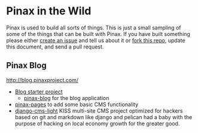 # Pinax in the Wild

Pinax is used to build all sorts of things. This is just a small sampling of
some of the things that can be built with Pinax. If you have built something
please either [create an issue](https://github.com/pinax/pinax/issues/new)
and tell us about it or [fork this repo](https://github.com/pinax/pinax/issues#fork-destination-box),
update this document, and send a pull request.


## Pinax Blog

http://blog.pinaxproject.com/

* [Blog starter project](https://github.com/pinax/pinax-starter-projects#pinax-project-blog)
    * [pinax-blog](https://github.com/pinax/pinax-blog) for the blog application
* [pinax-pages](https://github.com/pinax/pinax-pages) to add some basic CMS functionality
* [django-cms-light](http://django-cms-light.com) KISS multi-site CMS project optimized for hackers based on git and markdown like django and pelican had a baby with the purpose of hacking on local economy growth for the greater good.
